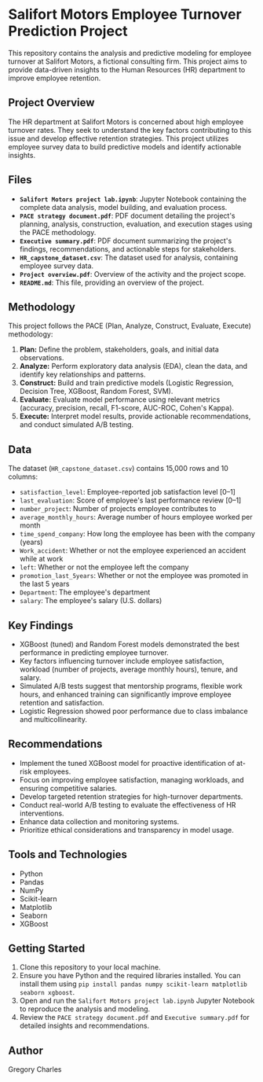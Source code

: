 # Salifort Motors Employee Turnover Prediction Project

This repository contains the analysis and predictive modeling for employee turnover at Salifort Motors, a fictional consulting firm. This project aims to provide data-driven insights to the Human Resources (HR) department to improve employee retention.

## Project Overview

The HR department at Salifort Motors is concerned about high employee turnover rates. They seek to understand the key factors contributing to this issue and develop effective retention strategies. This project utilizes employee survey data to build predictive models and identify actionable insights.

## Files

* **`Salifort Motors project lab.ipynb`**: Jupyter Notebook containing the complete data analysis, model building, and evaluation process.
* **`PACE strategy document.pdf`**: PDF document detailing the project's planning, analysis, construction, evaluation, and execution stages using the PACE methodology.
* **`Executive summary.pdf`**: PDF document summarizing the project's findings, recommendations, and actionable steps for stakeholders.
* **`HR_capstone_dataset.csv`**: The dataset used for analysis, containing employee survey data.
* **`Project overview.pdf`**: Overview of the activity and the project scope.
* **`README.md`**: This file, providing an overview of the project.

## Methodology

This project follows the PACE (Plan, Analyze, Construct, Evaluate, Execute) methodology:

1.  **Plan:** Define the problem, stakeholders, goals, and initial data observations.
2.  **Analyze:** Perform exploratory data analysis (EDA), clean the data, and identify key relationships and patterns.
3.  **Construct:** Build and train predictive models (Logistic Regression, Decision Tree, XGBoost, Random Forest, SVM).
4.  **Evaluate:** Evaluate model performance using relevant metrics (accuracy, precision, recall, F1-score, AUC-ROC, Cohen's Kappa).
5.  **Execute:** Interpret model results, provide actionable recommendations, and conduct simulated A/B testing.

## Data

The dataset (`HR_capstone_dataset.csv`) contains 15,000 rows and 10 columns:

* `satisfaction_level`: Employee-reported job satisfaction level [0–1]
* `last_evaluation`: Score of employee's last performance review [0–1]
* `number_project`: Number of projects employee contributes to
* `average_monthly_hours`: Average number of hours employee worked per month
* `time_spend_company`: How long the employee has been with the company (years)
* `Work_accident`: Whether or not the employee experienced an accident while at work
* `left`: Whether or not the employee left the company
* `promotion_last_5years`: Whether or not the employee was promoted in the last 5 years
* `Department`: The employee's department
* `salary`: The employee's salary (U.S. dollars)

## Key Findings

* XGBoost (tuned) and Random Forest models demonstrated the best performance in predicting employee turnover.
* Key factors influencing turnover include employee satisfaction, workload (number of projects, average monthly hours), tenure, and salary.
* Simulated A/B tests suggest that mentorship programs, flexible work hours, and enhanced training can significantly improve employee retention and satisfaction.
* Logistic Regression showed poor performance due to class imbalance and multicollinearity.

## Recommendations

* Implement the tuned XGBoost model for proactive identification of at-risk employees.
* Focus on improving employee satisfaction, managing workloads, and ensuring competitive salaries.
* Develop targeted retention strategies for high-turnover departments.
* Conduct real-world A/B testing to evaluate the effectiveness of HR interventions.
* Enhance data collection and monitoring systems.
* Prioritize ethical considerations and transparency in model usage.

## Tools and Technologies

* Python
* Pandas
* NumPy
* Scikit-learn
* Matplotlib
* Seaborn
* XGBoost

## Getting Started

1.  Clone this repository to your local machine.
2.  Ensure you have Python and the required libraries installed. You can install them using `pip install pandas numpy scikit-learn matplotlib seaborn xgboost`.
3.  Open and run the `Salifort Motors project lab.ipynb` Jupyter Notebook to reproduce the analysis and modeling.
4.  Review the `PACE strategy document.pdf` and `Executive summary.pdf` for detailed insights and recommendations.

## Author

Gregory Charles
